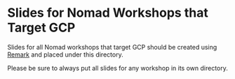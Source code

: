 # Slides for Nomad Workshops that Target GCP
Slides for all Nomad workshops that target GCP should be created using [Remark](https://remarkjs.com) and placed under this directory.

Please be sure to always put all slides for any workshop in its own directory.
